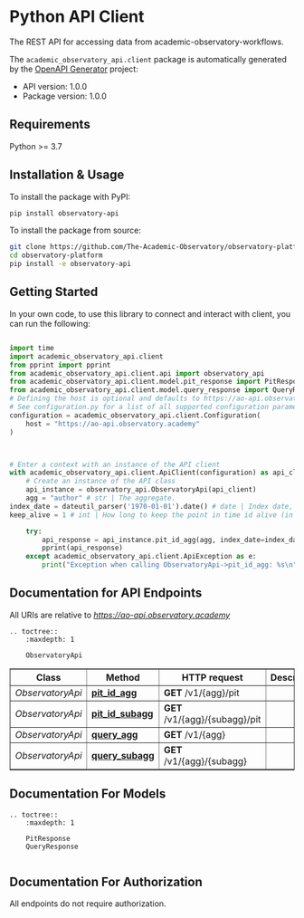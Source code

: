 # Python API Client
The REST API for accessing data from academic-observatory-workflows. 

The `academic_observatory_api.client` package is automatically generated by the [OpenAPI Generator](https://openapi-generator.tech) project:

- API version: 1.0.0
- Package version: 1.0.0

## Requirements
Python >= 3.7

## Installation & Usage
To install the package with PyPI:
```bash
pip install observatory-api
```

To install the package from source:
```bash
git clone https://github.com/The-Academic-Observatory/observatory-platform.git
cd observatory-platform
pip install -e observatory-api
```

## Getting Started
In your own code, to use this library to connect and interact with client,
you can run the following:

```python

import time
import academic_observatory_api.client
from pprint import pprint
from academic_observatory_api.client.api import observatory_api
from academic_observatory_api.client.model.pit_response import PitResponse
from academic_observatory_api.client.model.query_response import QueryResponse
# Defining the host is optional and defaults to https://ao-api.observatory.academy
# See configuration.py for a list of all supported configuration parameters.
configuration = academic_observatory_api.client.Configuration(
    host = "https://ao-api.observatory.academy"
)



# Enter a context with an instance of the API client
with academic_observatory_api.client.ApiClient(configuration) as api_client:
    # Create an instance of the API class
    api_instance = observatory_api.ObservatoryApi(api_client)
    agg = "author" # str | The aggregate.
index_date = dateutil_parser('1970-01-01').date() # date | Index date, defaults to latest (optional)
keep_alive = 1 # int | How long to keep the point in time id alive (in minutes)  (optional)

    try:
        api_response = api_instance.pit_id_agg(agg, index_date=index_date, keep_alive=keep_alive)
        pprint(api_response)
    except academic_observatory_api.client.ApiException as e:
        print("Exception when calling ObservatoryApi->pit_id_agg: %s\n" % e)
```

## Documentation for API Endpoints

All URIs are relative to *https://ao-api.observatory.academy*

```eval_rst
.. toctree::
    :maxdepth: 1

    ObservatoryApi
```

<div class="wy-table-responsive"><table border="1" class="docutils">
<thead>
<tr>
<th>Class</th>
<th>Method</th>
<th>HTTP request</th>
<th>Description</th>
</tr>
</thead>
<tbody>


<tr>
<td><em>ObservatoryApi</em></td>
<td><a href="ObservatoryApi.html#pit_id_agg"><strong>pit_id_agg</strong></a></td>
<td><strong>GET</strong> /v1/{agg}/pit</td>
<td></td>
</tr>

<tr>
<td><em>ObservatoryApi</em></td>
<td><a href="ObservatoryApi.html#pit_id_subagg"><strong>pit_id_subagg</strong></a></td>
<td><strong>GET</strong> /v1/{agg}/{subagg}/pit</td>
<td></td>
</tr>

<tr>
<td><em>ObservatoryApi</em></td>
<td><a href="ObservatoryApi.html#query_agg"><strong>query_agg</strong></a></td>
<td><strong>GET</strong> /v1/{agg}</td>
<td></td>
</tr>

<tr>
<td><em>ObservatoryApi</em></td>
<td><a href="ObservatoryApi.html#query_subagg"><strong>query_subagg</strong></a></td>
<td><strong>GET</strong> /v1/{agg}/{subagg}</td>
<td></td>
</tr>


</tbody>
</table></div>

## Documentation For Models
```eval_rst
.. toctree::
    :maxdepth: 1

    PitResponse
    QueryResponse
    
```

## Documentation For Authorization

 All endpoints do not require authorization.
